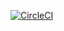 [![CircleCI](https://circleci.com/gh/lawrence254/StudentEngagement.svg?style=svg)](https://circleci.com/gh/lawrence254/StudentEngagement)